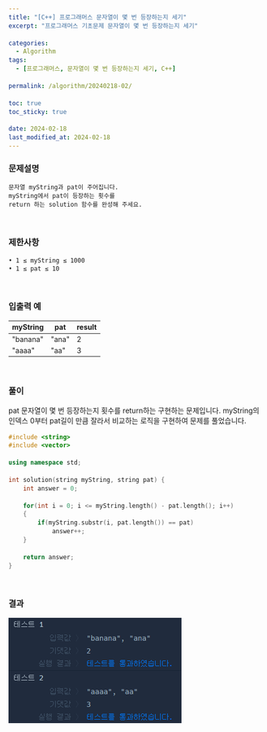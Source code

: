 ```yaml
---
title: "[C++] 프로그래머스 문자열이 몇 번 등장하는지 세기"
excerpt: "프로그래머스 기초문제 문자열이 몇 번 등장하는지 세기"

categories:
  - Algorithm
tags:
  - [프로그래머스, 문자열이 몇 번 등장하는지 세기, C++]

permalink: /algorithm/20240218-02/

toc: true
toc_sticky: true

date: 2024-02-18
last_modified_at: 2024-02-18
---
```


### 문제설명

    문자열 myString과 pat이 주어집니다.
    myString에서 pat이 등장하는 횟수를
    return 하는 solution 함수를 완성해 주세요.

<br/>

### 제한사항

    • 1 ≤ myString ≤ 1000
    • 1 ≤ pat ≤ 10

<br/>

### 입출력 예

|myString|pat|result|
|---|---|---|
|"banana"|"ana"|2|
|"aaaa"|"aa"|3|

<br/>

### 풀이

pat 문자열이 몇 번 등장하는지 횟수를 return하는 구현하는 문제입니다. myString의 인덱스 0부터 pat길이 만큼 잘라서 비교하는 로직을 구현하여 문제를 풀었습니다.

```cpp
#include <string>
#include <vector>

using namespace std;

int solution(string myString, string pat) {
    int answer = 0;
    
    for(int i = 0; i <= myString.length() - pat.length(); i++)
    {
        if(myString.substr(i, pat.length()) == pat)
            answer++;
    }
    
    return answer;
}
```

<br/>

### 결과
![코드 실행결과](/assets/images/posts_img/20240218-02/001.png "코드 실행결과")

<script async src="https://pagead2.googlesyndication.com/pagead/js/adsbygoogle.js?client=ca-pub-9590884639502637"
     crossorigin="anonymous"></script>
<!-- devlogbase_01 -->
<ins class="adsbygoogle"
     style="display:block"
     data-ad-client="ca-pub-9590884639502637"
     data-ad-slot="4742297382"
     data-ad-format="auto"
     data-full-width-responsive="true"></ins>
<script>
     (adsbygoogle = window.adsbygoogle || []).push({});
</script>
